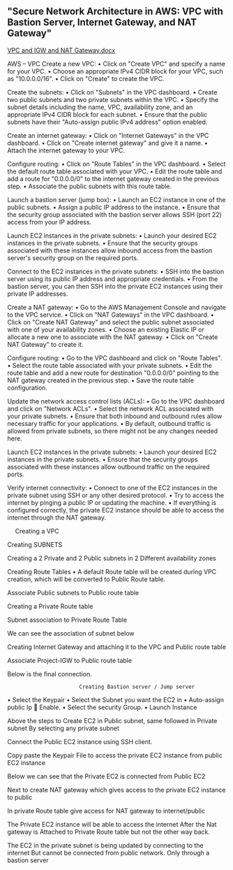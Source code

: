 "Secure Network Architecture in AWS: VPC with Bastion Server, Internet Gateway, and NAT Gateway"
------------------------------------------------------------------------------------------------

[VPC and IGW and NAT Gateway.docx](https://github.com/harshaprasad21/AWS-projects/files/12379052/VPC.and.IGW.and.NAT.Gateway.docx)

AWS – VPC
Create a new VPC:
•	Click on "Create VPC" and specify a name for your VPC.
•	Choose an appropriate IPv4 CIDR block for your VPC, such as "10.0.0.0/16".
•	Click on "Create" to create the VPC.

Create the subnets:
•	Click on "Subnets" in the VPC dashboard.
•	Create two public subnets and two private subnets within the VPC.
•	Specify the subnet details including the name, VPC, availability zone, and an appropriate IPv4 CIDR block for each subnet.
•	Ensure that the public subnets have their "Auto-assign public IPv4 address" option enabled.

Create an internet gateway:
•	Click on "Internet Gateways" in the VPC dashboard.
•	Click on "Create internet gateway" and give it a name.
•	Attach the internet gateway to your VPC.

Configure routing:
•	Click on "Route Tables" in the VPC dashboard.
•	Select the default route table associated with your VPC.
•	Edit the route table and add a route for "0.0.0.0/0" to the internet gateway created in the previous step.
•	Associate the public subnets with this route table.

Launch a bastion server (jump box):
•	Launch an EC2 instance in one of the public subnets.
•	Assign a public IP address to the instance.
•	Ensure that the security group associated with the bastion server allows SSH (port 22) access from your IP address.

Launch EC2 instances in the private subnets:
•	Launch your desired EC2 instances in the private subnets.
•	Ensure that the security groups associated with these instances allow inbound access from the bastion server's security group on the required ports.

Connect to the EC2 instances in the private subnets:
•	SSH into the bastion server using its public IP address and appropriate credentials.
•	From the bastion server, you can then SSH into the private EC2 instances using their private IP addresses.


Create a NAT gateway:
•	Go to the AWS Management Console and navigate to the VPC service.
•	Click on "NAT Gateways" in the VPC dashboard.
•	Click on "Create NAT Gateway" and select the public subnet associated with one of your availability zones.
•	Choose an existing Elastic IP or allocate a new one to associate with the NAT gateway.
•	Click on "Create NAT Gateway" to create it.

Configure routing:
•	Go to the VPC dashboard and click on "Route Tables".
•	Select the route table associated with your private subnets.
•	Edit the route table and add a new route for destination "0.0.0.0/0" pointing to the NAT gateway created in the previous step.
•	Save the route table configuration.


Update the network access control lists (ACLs):
•	Go to the VPC dashboard and click on "Network ACLs".
•	Select the network ACL associated with your private subnets.
•	Ensure that both inbound and outbound rules allow necessary traffic for your applications.
•	By default, outbound traffic is allowed from private subnets, so there might not be any changes needed here.

Launch EC2 instances in the private subnets:
•	Launch your desired EC2 instances in the private subnets.
•	Ensure that the security groups associated with these instances allow outbound traffic on the required ports.

Verify internet connectivity:
•	Connect to one of the EC2 instances in the private subnet using SSH or any other desired protocol.
•	Try to access the internet by pinging a public IP or updating the machine.
•	If everything is configured correctly, the private EC2 instance should be able to access the internet through the NAT gateway.


























 
Creating a VPC































 


























Creating SUBNETS 




























Creating a 2 Private and 2 Public subnets in 2 Different availability zones






















































































Creating Route Tables 
•	A default Route table will be created during VPC creation, which will be converted to Public Route table. 














Associate Public subnets to Public route table 









































Creating a Private Route table

























	

Subnet association to Private Route Table 















We can see the association of subnet below 










	

Creating Internet Gateway and attaching it to the VPC and Public route table

























































Associate Project-IGW to Public route table









































Below is the final connection. 















                           Creating Bastion server / Jump server 




























•	Select the Keypair 
•	Select the Subnet you want the EC2 in 
•	Auto-assign public Ip  Enable.
•	Select the security Group. 
•	Launch Instance






	








Above the steps to Create EC2 in Public subnet, same followed in Private subnet By selecting any private subnet 























































Connect the Public EC2 instance using SSH client. 






























Copy paste the Keypair File to access the private EC2 instance from public EC2 instance
















Below we can see that the Private EC2 is connected from Public EC2 















Next to create NAT gateway which gives access to the private EC2 instance to public 














In private Route table give access for NAT gateway to internet/public






























The Private EC2 instance will be able to access the internet After the Nat gateway is Attached to Private Route table but not the other way back. 















The EC2 in the private subnet is being updated by connecting to the internet But cannot be connected from public network. Only through a bastion server 

